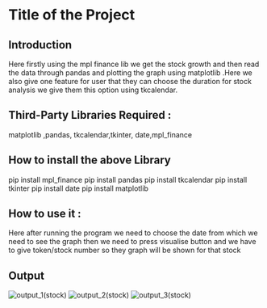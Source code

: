 # Title of the Project
## Introduction
Here firstly using the mpl finance lib we get the stock growth and then read the data through pandas and plotting the graph using matplotlib .Here we also give one feature for user that they can choose the duration for stock analysis we give them this option using tkcalendar.

## Third-Party Libraries Required :
matplotlib ,pandas, tkcalendar,tkinter, date,mpl_finance


## How to install the above Library
pip install mpl_finance
pip install pandas
pip install tkcalendar
pip install tkinter
pip install date
pip install matplotlib


## How to use it :
Here after running the program we need to choose the date from which we need to see the graph then we need to press visualise button and we have to give token/stock number so they graph will be shown for that stock


## Output
![output_1(stock)](https://user-images.githubusercontent.com/71593494/123295551-705b1d80-d533-11eb-8a2e-622a35805af2.png)
![output_2(stock)](https://user-images.githubusercontent.com/71593494/123295582-76e99500-d533-11eb-89e0-c5472e836151.png)
![output_3(stock)](https://user-images.githubusercontent.com/71593494/123295601-7b15b280-d533-11eb-8477-0c25b849d471.png)
